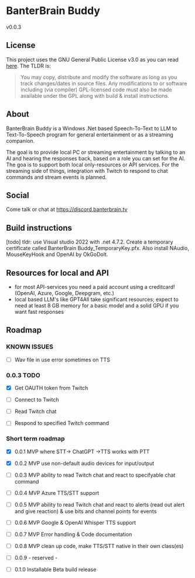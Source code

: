 # BanterBrain Buddy
v0.0.3

## License
This project uses the GNU General Public License v3.0 as you can read [here](./LICENSE.txt). The TLDR is:

>You may copy, distribute and modify the software as long as you track changes/dates in source files. Any modifications to or software including (via compiler) GPL-licensed code must also be made available under the GPL along with build & install instructions.

## About
BanterBrain Buddy is a Windows .Net based Speech-To-Text to LLM to Text-To-Speech program for general entertainment or as a streaming companion.

The goal is to provide local PC or streaming entertainment by talking to an AI and hearing the responses back, based on a role you can set for the AI. The goa is to support both local only-resources or API services.
For the streaming side of things, integration with Twitch to respond to chat commands and stream events is planned.

## Social
Come talk or chat at https://discord.banterbrain.tv

## Build instructions
[todo]
tldr: use Visual studio 2022 with .net 4.7.2. Create a temporary certificate called BanterBrain Buddy_TemporaryKey.pfx. Also install NAudio, MouseKeyHook and OpenAI by OkGoDolt. 

## Resources for local and API
- for most API-services you need a paid account using a creditcard! (OpenAI, Azure, Google, Deepgram, etc.)
- local based LLM's like GPT4All take significant resources; expect to need at least 8 GB memory for a basic model and a solid GPU if you want fast responses

## Roadmap

### KNOWN ISSUES
- [ ] Wav file in use error sometimes on TTS

### 0.0.3 TODO
- [X] Get OAUTH token from Twitch
- [ ] Connect to Twitch
- [ ] Read Twitch chat
- [ ] Respond to specified Twitch command

 
### Short term roadmap
- [X] 0.0.1 MVP where STT-> ChatGPT ->TTS works with PTT
- [X] 0.0.2 MVP use non-default audio devices for input/output
- [ ] 0.0.3 MVP ability to read Twitch chat and react to specifyable chat command
- [ ] 0.0.4 MVP Azure TTS/STT support
- [ ] 0.0.5 MVP ability to read Twitch chat and react to alerts (read out alert and give reaction) & use bits and channel points for events
- [ ] 0.0.6 MVP Google & OpenAI Whisper TTS support 
- [ ] 0.0.7 MVP Error handling & Code documentation
- [ ] 0.0.8 MVP clean up code, make TTS/STT native in their own class(es)
- [ ] 0.0.9 - reserved -
- [ ] 0.1.0 Installable Beta build release

